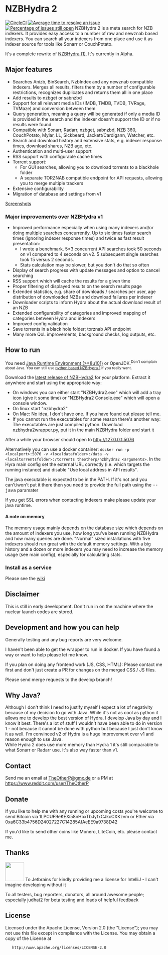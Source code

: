 # NZBHydra 2 
[![CircleCI](https://circleci.com/gh/theotherp/nzbhydra2.svg?style=svg&circle-token=20568f733a8f77b2f168d7d6f463aa198951949a)](https://circleci.com/gh/theotherp/nzbhydra2) [![Average time to resolve an issue](http://isitmaintained.com/badge/resolution/theotherp/nzbhydra2.svg)](http://isitmaintained.com/project/theotherp/nzbhydra2 "Average time to resolve an issue") [![Percentage of issues still open](http://isitmaintained.com/badge/open/theotherp/nzbhydra2.svg)](http://isitmaintained.com/project/theotherp/nzbhydra2 "Percentage of issues still open")
NZBHydra 2 is a meta search for NZB indexers. It provides easy access to a number of raw and newznab based indexers. You can search all your indexers from one place and use it as indexer source for tools like Sonarr or CouchPotato.

It's a complete rewrite of [NZBHydra (1)](https://github.com/theotherp/nzbhydra). It's currently in Alpha. 

## Major features
* Searches Anizb, BinSearch, NzbIndex and any newznab compatible indexers. Merges all results, filters them by a number of configurable restrictions, recognizes duplicates and returns them all in one place
* Add results to nzbget or sabnzbd
* Support for all relevant media IDs (IMDB, TMDB, TVDB, TVRage, TVMaze) and conversion between them
* Query generation, meaning a query will be generated if only a media ID is provided in the search and the indexer doesn't support the ID or if no results were found
* Compatible with Sonarr, Radarr, nzbget, sabnzbd, NZB 360, CouchPotato, Mylar, LL, Sickbeard, Jackett/Cardigann, Watcher, etc.
* Search and download history and extensive stats, e.g. indexer response times, download shares, NZB age, etc.
* Authentication and multi-user support
* RSS support with configurable cache times
* Torrent support:
  * For GUI searches, allowing you to download torrents to a blackhole folder
  * A separate TORZNAB compatible endpoint for API requests, allowing you to merge multiple trackers
* Extensive configurability
* Migration of database and settings from v1

[Screenshots](https://imgur.com/a/ePxwj)  

### Major improvements over NZBHydra v1
* Improved performance especially when using many indexers and/or doing multiple searches concurrently. Up to six times faster search times (ignoring indexer response times) and twice as fast result presentation:
  * I wrote a benchmark. 5*3 concurrent API searches took 50 seconds on v1 compared to 4 seconds on v2. 5 subsequent single searches took 15 versus 2 seconds.
  * Stats calculation may be slower, but you don't do that so often 
* Display of search progress with update messages and option to cancel searching
* RSS support which will cache the results for a given time
* Proper filtering of displayed results on the search results page
* Extended statistics, e.g. share of downloads / searches per user, age distribution of downloaded NZBs and download failures per indexer
* Downloader scripts to inform Hydra about the actual download result of an NZB
* Extended configurability of categories and improved mapping of categories between Hydra and indexers
* Improved config validation
* Save torrents in a black hole folder; torznab API endpoint
* Many more QoL improvements, background checks, log outputs, etc.


## How to run
You need [Java Runtime Environment (>=8u101)](https://www.java.com/en/download/manual.jsp) or OpenJDK.<sup>Don't complain about Java. You can still use [python based NZBHydra 1](https://github.com/theotherp/nzbhydra) if you really want.</sup> 

Download the [latest release of NZBHydra2](https://github.com/theotherp/nzbhydra2/releases) for your platform. Extract it anywhere and start using the appropriate way:
* On windows you can either start "NZBHydra2.exe" which will add a tray icon (give it some time) or "NZBHydra2 Console.exe" which will open a console window.
* On linux start "nzbhydra2"
* On Mac: No idea, I don't have one. If you have found out please tell me.
* If you cannot run the executables for some reason there's another way: The executables are just compiled python. Download [nzbhydra2wrapper.py](https://raw.githubusercontent.com/theotherp/nzbhydra2/master/other/wrapper/nzbhydra2wrapper.py), put it in the main NZBHydra folder and start it

After a while your browser should open to http://127.0.0.1:5076

Alternatively you can use a docker container:
`docker run -p <localport>:5076 -v <localdatafolder>:/data -v <localtorrentsfolder>:/torrents theotherp/nzbhydra2 <arguments>`. In the Hyra main config set the external URL correctly (i.e. which targets 
the running instance) and disable "Use local address in API results". 

The java executable is expected to be in the PATH. If it's not and you can't/won't put it there then you need to provide the full path using the <tt>--java</tt> paramater

If you get SSL errors when contacting indexers make please update your java runtime.
  

#### A note on memory
The memory usage mainly depends on the database size which depends on the amount of indexers you use, how long you've been running NZBHydra and how many queries are done. 
"Normal" sized installations with five indexers should run great with the default memory settings. With a big history and a dozen or more indexers you may need to increase
the memory usage (see main config), especially for calculating stats. 

### Install as a service
Please see the [wiki](https://github.com/theotherp/nzbhydra2/wiki/Windows-service-and-Linux-start-scripts)

## Disclaimer
This is still in early development. Don't run in on the machine where the nuclear launch codes are stored.

## Development and how you can help
Generally testing and any bug reports are very welcome.

I haven't been able to get the wrapper to run in docker. If you have found a way or want to help please let me know.

If you plan on doing any frontend work (JS, CSS, HTML): Please contact me first and don't just create a PR for changes on the merged CSS / JS files.

Please send merge requests to the develop branch!

## Why Java?
Although I don't think I need to justify myself I expect a lot of negativity because of my decision to go with Java. While it's not as cool as python it allows me to develop the best version
of Hydra. I develop Java by day and I know it best. There's a lot of stuff I wouldn't have been able to do in version 1 - not because it cannot be done with python but because I just don't
know it as well. I'm convinced v2 of Hydra is a huge improvement over v1 and reason enough to use Java.  
While Hydra 2 does use more memory than Hydra 1 it's still comparable to what Sonarr or Radarr use. It's also way faster than v1.

## Contact ###
Send me an email at TheOtherP@gmx.de or a PM at https://www.reddit.com/user/TheOtherP

## Donate ###
If you like to help me with any running or upcoming costs you're welcome to send Bitcoin via 1LPCUF9eKEXi58nHbxTbJyfxCJkcCXKzvm or Ether via 0xa6C33b4756D24027227C14285AfAeEE9a9738D42

If you'd like to send other coins like Monero, LiteCoin, etc. please contact me.  

## Thanks ###
<img src="https://github.com/theotherp/nzbhydra/raw/gh-pages/images/logo.png" width="60px"/> To Jetbrains for kindly providing me a license for IntelliJ - I can't imagine developing without it

To all testers, bug reporters, donators, all around awesome people; especially judhat2 for beta testing and loads of helpful feedback

## License ###
   Licensed under the Apache License, Version 2.0 (the "License");
   you may not use this file except in compliance with the License.
   You may obtain a copy of the License at

       http://www.apache.org/licenses/LICENSE-2.0